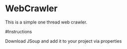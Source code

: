 # WebCrawler
This is a simple one thread web crawler.

#Instructions

Download JSoup and add it to your project via properties 
